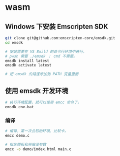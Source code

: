 # wasm

## Windows 下安装 Emscripten SDK

```bash
git clone git@github.com:emscripten-core/emsdk.git
cd emsdk

# 安装需要在 VS Build 的命令行环境中进行。
# pwsh 需要 ./emsdk ； cmd 不需要。
emsdk install latest
emsdk activate latest

# 把 emsdk 的路径添加到 PATH 变量里面
```

## 使用 emsdk 开发环境

```bash
# 执行环境配置，就可以使用 emcc 命令了。
emsdk_env.bat
```

### 编译

```bash
# 编译，第一次会初始环境，比较卡。
emcc demo.c

# 指定模板和带编译参数
emcc -o demo/index.html main.c
```
